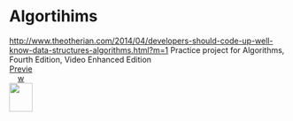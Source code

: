 # Algortihims
http://www.theotherian.com/2014/04/developers-should-code-up-well-know-data-structures-algorithms.html?m=1
Practice project for Algorithms, Fourth Edition, Video Enhanced Edition
<a href="http://my.safaribooksonline.com/9780132762571/firstsection?portal=my&uicode=&__hideTop=true&__readerfullscreen=1&__readerleftmenu=1&flashzoom=0&cid=shareWidgetUse" onclick="window.open('http://my.safaribooksonline.com/9780132762571/firstsection?portal=my&uicode=&__hideTop=true&__readerfullscreen=1&__readerleftmenu=1&flashzoom=0&cid=shareWidgetUse', 'StartViewer', 'toolbar=no,location=no,directories=no,status=no,menubar=no,scrollbars=yes,resizable=yes,width=1000,height=600'); return false;" alt="Algorithms, Fourth Edition, Video Enhanced Edition" title="Algorithms, Fourth Edition, Video Enhanced Edition" style="text-align:center; display:block; width:42px; height:52px" target="_blank">Preview<br/><img src="http://my.safaribooksonline.com/images/9780132762571/9780132762571_cs.jpg" border="0" width="42" height="52"/></a>
